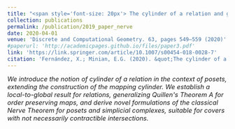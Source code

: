 ```yaml
---
title: "<span style='font-size: 20px'> The cylinder of a relation and generalized versions of the Nerve Theorem"
collection: publications
permalink: /publication/2019_paper_nerve
date: 2020-04-01
venue: 'Discrete and Computational Geometry. 63, pages 549–559 (2020)'
#paperurl: 'http://academicpages.github.io/files/paper3.pdf'
link: 'https://link.springer.com/article/10.1007/s00454-018-0028-7'
citation: 'Fernández, X.; Minian, E.G. (2020). &quot;The cylinder of a relation and generalized versions of the Nerve Theorem.&quot; <i>Discrete and Computational Geometry</i>. 63, pages 549–559 (2020).'
---
```


<p style="font-size:11pt; font-style:italic">
We introduce the notion of cylinder of a relation in the context of posets, extending the construction of the mapping cylinder. We establish a local-to-global result for relations, generalizing Quillen's Theorem A for order preserving maps, and derive novel formulations of the classical Nerve Theorem for posets and simplicial complexes, suitable for covers with not necessarily contractible intersections.
</p>